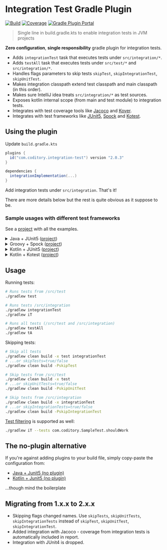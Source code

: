 # Integration Test Gradle Plugin

[![Build](https://github.com/coditory/gradle-integration-test-plugin/actions/workflows/build.yml/badge.svg)](https://github.com/coditory/gradle-integration-test-plugin/actions/workflows/build.yml)
[![Coverage](https://codecov.io/gh/coditory/gradle-integration-test-plugin/branch/master/graph/badge.svg)](https://codecov.io/gh/coditory/gradle-integration-test-plugin)
[![Gradle Plugin Portal](https://img.shields.io/badge/Plugin_Portal-v1.5.0-green.svg)](https://plugins.gradle.org/plugin/com.coditory.integration-test)

> Single line in build.gradle.kts to enable integration tests in JVM projects

**Zero configuration**, **single responsibility** gradle plugin for integration tests.

- Adds `integrationTest` task that executes tests under `src/integration/*`.
- Adds `testAll` task that executes tests under `src/test/*` and `src/integration/*`.
- Handles flags parameters to skip tests `skipTest`, `skipIntegrationTest`, `skipUnitTest`.
- Makes integration classpath extend test classpath and main classpath (in this order).
- Makes sure IntelliJ idea treats `src/integration/*` as test sources.
- Exposes kotlin internal scope (from main and test module) to integration tests.
- Integrates with test coverage tools like [Jacoco](https://docs.gradle.org/current/userguide/jacoco_plugin.html)
  and [Kover](https://github.com/Kotlin/kotlinx-kover).
- Integrates with test frameworks like [JUnit5](https://junit.org/junit5/), [Spock](https://spockframework.org/) and
  [Kotest](https://kotest.io/).

## Using the plugin

Update `build.gradle.kts`

```gradle
plugins {
  id("com.coditory.integration-test") version "2.0.3"
}

dependencies {
  integrationImplementation(...)
}
```

Add integration tests under `src/integration`. That's it!

There are more details below but the rest is quite obvious as it suppose to be.

### Sample usages with different test frameworks

See a [project](https://github.com/coditory/gradle-integration-test-plugin-sample) with all the examples.

<details><summary>Java + JUnit5 (<a href="https://github.com/coditory/gradle-integration-test-plugin-sample/tree/master/java-junit5">project</a>)</summary>
<p>

```gradle
// build.gradle.kts
plugins {
    id("java")
    id("com.coditory.integration-test") version "2.0.3"
}

dependencies {
    testImplementation("org.junit.jupiter:junit-jupiter-api:5.11.0")
    testRuntime("org.junit.jupiter:junit-jupiter-engine:5.11.0")
}

tasks.withType<Test> {
    useJUnitPlatform()
}
```

</p>
</details>
<details><summary>Groovy + Spock (<a href="https://github.com/coditory/gradle-integration-test-plugin-sample/tree/master/groovy-spock">project</a>)</summary>
<p>

```gradle
// build.gradle
plugins {
    id "groovy"
    id "com.coditory.integration-test" version "2.0.3"
}

dependencies {
    testCompile "org.spockframework:spock-core:2.4-M4-groovy-4.0"
}

tasks.withType(Test) {
    useJUnitPlatform()
}
```

</p>
</details>
<details><summary>Kotlin + JUnit5 (<a href="https://github.com/coditory/gradle-integration-test-plugin-sample/tree/master/kotlin-junit5">project</a>)</summary>
<p>

```gradle
// build.gradle.kts
plugins {
    kotlin("jvm") version "2.0.21"
    id("com.coditory.integration-test") version "2.0.3"
}

dependencies {
    testImplementation("org.junit.jupiter:junit-jupiter-api:5.11.3")
    testRuntimeOnly("org.junit.jupiter:junit-jupiter-engine:5.11.3")
}

tasks.withType<Test> {
    useJUnitPlatform()
}
```

</p>
</details>
<details><summary>Kotlin + Kotest (<a href="https://github.com/coditory/gradle-integration-test-plugin-sample/tree/master/kotlin-kotest">project</a>)</summary>
<p>

```gradle
// build.gradle.kts
plugins {
    kotlin("jvm") version "2.0.21"
    id("com.coditory.integration-test") version "2.0.3"
}

dependencies {
    testImplementation("org.junit.jupiter:junit-jupiter-api:5.11.3")
    testRuntime("org.junit.jupiter:junit-jupiter-engine:5.11.3")
    testImplementation("io.kotest:kotest-runner-junit5:5.9.1")
}

tasks.withType<Test> {
    useJUnitPlatform()
}
```

</p>
</details>

## Usage

Running tests:

```sh
# Runs tests from /src/test
./gradlew test

# Runs tests /src/integration
./gradlew integrationTest
./gradlew iT

# Runs all tests (/src/test and /src/integration)
./gradlew testAll
./gradlew tA
```

Skipping tests:

```sh
# Skip all tests
./gradlew clean build -x test integrationTest
# ...or skipTests=true/false
./gradlew clean build -PskipTest

# Skip tests from /src/test
./gradlew clean build -x test
# ...or skipUnitTests=true/false
./gradlew clean build -PskipUnitTest

# Skip tests from /src/integration
./gradlew clean build -x integrationTest
# ...or skipIntegrationTests=true/false
./gradlew clean build -PskipIntegrationTest
```

[Test filtering](https://docs.gradle.org/current/userguide/java_testing.html#test_filtering) is supported as well:

```sh
./gradlew iT --tests com.coditory.SampleTest.shouldWork
```

## The no-plugin alternative

If you're against adding plugins to your build file, simply copy-paste the configuration from:

- [Java + Junit5 (no plugin)](https://github.com/coditory/gradle-integration-test-plugin-sample/tree/master/java-junit5-no-plugin/build.gradle)
- [Kotlin + Junit5 (no plugin)](https://github.com/coditory/gradle-integration-test-plugin-sample/tree/master/kotlin-junit5-no-plugin/build.gradle.kts)

...though mind the boilerplate

## Migrating from 1.x.x to 2.x.x

- Skipping flags changed names. Use `skipTests`, `skipUnitTests`, `skipIntegrationTests`
  instead of `skipTest`, `skipUnitTest`, `skipIntegrationTest`.
- Added integration with Jacoco - coverage from integration tests is automatically included in report.
- Integration with JUnit4 is dropped.
